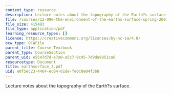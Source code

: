 ```yaml
---
content_type: resource
description: Lecture notes about the topography of the Earth?s surface.
file: /courses/12-090-the-environment-of-the-earths-surface-spring-2007/e0f5ec234464ec8461defe0c0e04f5b8_earthsurface_3.pdf
file_size: 415483
file_type: application/pdf
learning_resource_types: []
license: https://creativecommons.org/licenses/by-nc-sa/4.0/
ocw_type: OCWFile
parent_title: Course Textbook
parent_type: CourseSection
parent_uid: e5547d7d-e7a0-a5c7-9c95-7d9da9851ca6
resourcetype: Document
title: earthsurface_3.pdf
uid: e0f5ec23-4464-ec84-61de-fe0c0e04f5b8
---
```

Lecture notes about the topography of the Earth?s surface.